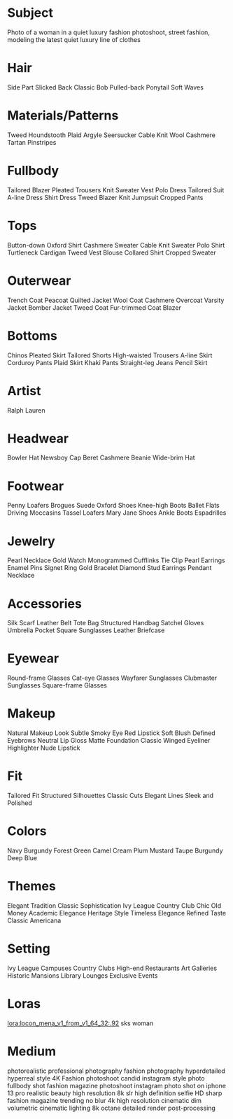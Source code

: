 # Subject
Photo of a woman in a quiet luxury fashion photoshoot, street fashion, modeling the latest quiet luxury line of clothes

# Hair
Side Part
Slicked Back
Classic Bob
Pulled-back Ponytail
Soft Waves

# Materials/Patterns
Tweed
Houndstooth
Plaid
Argyle
Seersucker
Cable Knit
Wool
Cashmere
Tartan
Pinstripes

# Fullbody
Tailored Blazer
Pleated Trousers
Knit Sweater Vest
Polo Dress
Tailored Suit
A-line Dress
Shirt Dress
Tweed Blazer
Knit Jumpsuit
Cropped Pants

# Tops
Button-down Oxford Shirt
Cashmere Sweater
Cable Knit Sweater
Polo Shirt
Turtleneck
Cardigan
Tweed Vest
Blouse
Collared Shirt
Cropped Sweater

# Outerwear
Trench Coat
Peacoat
Quilted Jacket
Wool Coat
Cashmere Overcoat
Varsity Jacket
Bomber Jacket
Tweed Coat
Fur-trimmed Coat
Blazer

# Bottoms
Chinos
Pleated Skirt
Tailored Shorts
High-waisted Trousers
A-line Skirt
Corduroy Pants
Plaid Skirt
Khaki Pants
Straight-leg Jeans
Pencil Skirt

# Artist
Ralph Lauren

# Headwear
Bowler Hat
Newsboy Cap
Beret
Cashmere Beanie
Wide-brim Hat

# Footwear
Penny Loafers
Brogues
Suede Oxford Shoes
Knee-high Boots
Ballet Flats
Driving Moccasins
Tassel Loafers
Mary Jane Shoes
Ankle Boots
Espadrilles

# Jewelry
Pearl Necklace
Gold Watch
Monogrammed Cufflinks
Tie Clip
Pearl Earrings
Enamel Pins
Signet Ring
Gold Bracelet
Diamond Stud Earrings
Pendant Necklace

# Accessories
Silk Scarf
Leather Belt
Tote Bag
Structured Handbag
Satchel
Gloves
Umbrella
Pocket Square
Sunglasses
Leather Briefcase

# Eyewear
Round-frame Glasses
Cat-eye Glasses
Wayfarer Sunglasses
Clubmaster Sunglasses
Square-frame Glasses

# Makeup
Natural Makeup Look
Subtle Smoky Eye
Red Lipstick
Soft Blush
Defined Eyebrows
Neutral Lip Gloss
Matte Foundation
Classic Winged Eyeliner
Highlighter
Nude Lipstick

# Fit
Tailored Fit
Structured Silhouettes
Classic Cuts
Elegant Lines
Sleek and Polished

# Colors
Navy
Burgundy
Forest Green
Camel
Cream
Plum
Mustard
Taupe
Burgundy
Deep Blue

# Themes
Elegant Tradition
Classic Sophistication
Ivy League
Country Club Chic
Old Money
Academic Elegance
Heritage Style
Timeless Elegance
Refined Taste
Classic Americana

# Setting
Ivy League Campuses
Country Clubs
High-end Restaurants
Art Galleries
Historic Mansions
Library Lounges
Exclusive Events


# Loras
<lora:locon_mena_v1_from_v1_64_32:.92> sks woman

# Medium
photorealistic
professional photography
fashion photography
hyperdetailed
hyperreal style
4K
Fashion photoshoot
candid instagram style photo
fullbody shot
fashion magazine photoshoot
instagram photo
shot on iphone 13 pro
realistic beauty
high resolution
8k
slr
high definition
selfie
HD
sharp
fashion magazine trending
no blur
4k high resolution
cinematic
dim volumetric cinematic lighting
8k octane detailed render
post-processing